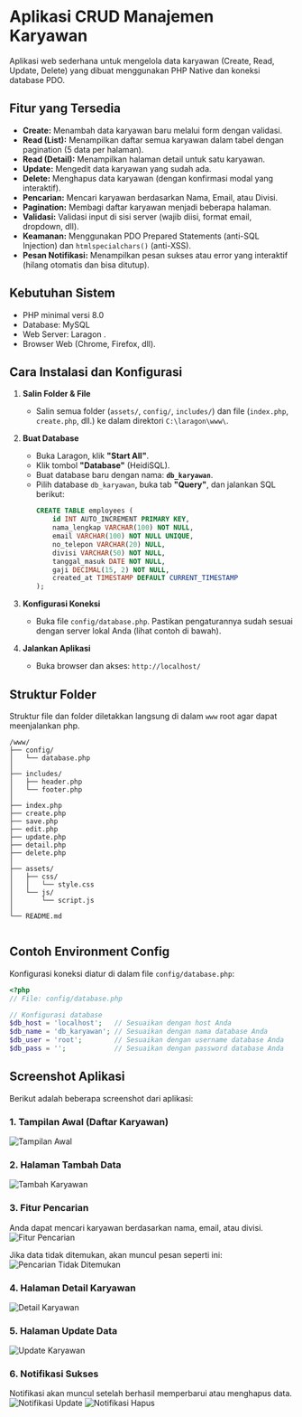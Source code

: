# Aplikasi CRUD Manajemen Karyawan

Aplikasi web sederhana untuk mengelola data karyawan (Create, Read, Update, Delete) yang dibuat menggunakan PHP Native dan koneksi database PDO.

## Fitur yang Tersedia

* **Create:** Menambah data karyawan baru melalui form dengan validasi.
* **Read (List):** Menampilkan daftar semua karyawan dalam tabel dengan pagination (5 data per halaman).
* **Read (Detail):** Menampilkan halaman detail untuk satu karyawan.
* **Update:** Mengedit data karyawan yang sudah ada.
* **Delete:** Menghapus data karyawan (dengan konfirmasi modal yang interaktif).
* **Pencarian:** Mencari karyawan berdasarkan Nama, Email, atau Divisi.
* **Pagination:** Membagi daftar karyawan menjadi beberapa halaman.
* **Validasi:** Validasi input di sisi server (wajib diisi, format email, dropdown, dll).
* **Keamanan:** Menggunakan PDO Prepared Statements (anti-SQL Injection) dan `htmlspecialchars()` (anti-XSS).
* **Pesan Notifikasi:** Menampilkan pesan sukses atau error yang interaktif (hilang otomatis dan bisa ditutup).

## Kebutuhan Sistem

* PHP minimal versi 8.0
* Database: MySQL
* Web Server: Laragon .
* Browser Web (Chrome, Firefox, dll).

## Cara Instalasi dan Konfigurasi

1.  **Salin Folder & File**
    * Salin semua folder (`assets/`, `config/`, `includes/`) dan file (`index.php`, `create.php`, dll.) ke dalam direktori `C:\laragon\www\`.

2.  **Buat Database**
    * Buka Laragon, klik **"Start All"**.
    * Klik tombol **"Database"** (HeidiSQL).
    * Buat database baru dengan nama: **`db_karyawan`**.
    * Pilih database `db_karyawan`, buka tab **"Query"**, dan jalankan SQL berikut:
        ```sql
        CREATE TABLE employees (
            id INT AUTO_INCREMENT PRIMARY KEY,
            nama_lengkap VARCHAR(100) NOT NULL,
            email VARCHAR(100) NOT NULL UNIQUE,
            no_telepon VARCHAR(20) NULL,
            divisi VARCHAR(50) NOT NULL,
            tanggal_masuk DATE NOT NULL,
            gaji DECIMAL(15, 2) NOT NULL,
            created_at TIMESTAMP DEFAULT CURRENT_TIMESTAMP 
        );
        ```

3.  **Konfigurasi Koneksi**
    * Buka file `config/database.php`. Pastikan pengaturannya sudah sesuai dengan server lokal Anda (lihat contoh di bawah).

4.  **Jalankan Aplikasi**
    * Buka browser dan akses: `http://localhost/`

## Struktur Folder

Struktur file dan folder diletakkan langsung di dalam `www` root agar dapat meenjalankan php.

```
/www/
├── config/
│   └── database.php
│
├── includes/
│   ├── header.php
│   └── footer.php
│
├── index.php
├── create.php
├── save.php
├── edit.php
├── update.php
├── detail.php
├── delete.php
│
├── assets/
│   ├── css/
│   │   └── style.css
│   └── js/
│       └── script.js
│
└── README.md


```
## Contoh Environment Config

Konfigurasi koneksi diatur di dalam file `config/database.php`:

```php
<?php
// File: config/database.php

// Konfigurasi database
$db_host = 'localhost';   // Sesuaikan dengan host Anda
$db_name = 'db_karyawan'; // Sesuaikan dengan nama database Anda
$db_user = 'root';        // Sesuaikan dengan username database Anda
$db_pass = '';            // Sesuaikan dengan password database Anda

```
## Screenshot Aplikasi

Berikut adalah beberapa screenshot dari aplikasi:

### 1. Tampilan Awal (Daftar Karyawan)
![Tampilan Awal](assets/images/tampilanawal.png)

### 2. Halaman Tambah Data
![Tambah Karyawan](assets/images/tambah.png)

### 3. Fitur Pencarian
Anda dapat mencari karyawan berdasarkan nama, email, atau divisi.
![Fitur Pencarian](assets/images/fiturpencariannama.png)

Jika data tidak ditemukan, akan muncul pesan seperti ini:
![Pencarian Tidak Ditemukan](assets/images/pencariantidakditemukan.png)

### 4. Halaman Detail Karyawan
![Detail Karyawan](assets/images/detailkaryawan.png)

### 5. Halaman Update Data
![Update Karyawan](assets/images/updatedata.png)

### 6. Notifikasi Sukses
Notifikasi akan muncul setelah berhasil memperbarui atau menghapus data.
![Notifikasi Update](assets/images/databerhasildiupdate.png)
![Notifikasi Hapus](assets/images/databerhasildihapus.png)